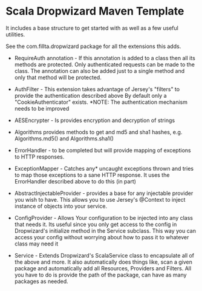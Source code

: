 # Scala Dropwizard Maven Template

It includes a base structure to get started with as well as a few useful utilities.

See the com.fillta.dropwizard package for all the extensions this adds.

* RequireAuth annotation - If this annotation is added to a class then all its methods are protected. Only authenticated requests can be made to the class.
	The annotation can also be added just to a single method and only that method will be protected.

* AuthFilter - This extension takes advantage of Jersey's "filters" to provide the authentication described above
	By default only a "CookieAuthenticator" exists.
	*NOTE: The authentication mechanism needs to be improved

* AESEncrypter - Is provides encryption and decryption of strings

* Algorithms provides methods to get and md5 and sha1 hashes, e.g. Algorithms.md5() and Algorithms.sha1()

* ErrorHandler - to be completed but will provide mapping of exceptions to HTTP responses.

* ExceptionMapper - Catches any* uncaught exceptions thrown and tries to map those exceptions to a sane HTTP response.
					It uses the ErrorHandler described above to do this (in part)

* AbstractInjectableProvider - provides a base for any injectable provider you wish to have. This allows you to use
							Jersey's @Context to inject instance of objects into your service.

* ConfigProvider - Allows Your configuration to be injected into any class that needs it. Its useful since
					you only get access to the config in Dropwizard's initialize method in the Service subclass.
					This way you can access your config without worrying about how to pass it to whatever class may need it

* Service - Extends Dropwizard's ScalaService class to encapsulate all of the above and more.
			It also automatically does things like, scan a given package and automatically add all
			Resources, Providers and Filters. All you have to do is provide the path of the package, can have
			as many packages as needed.
